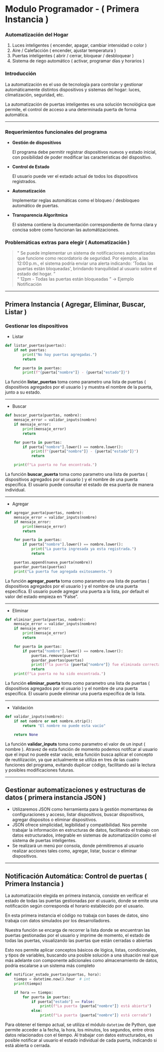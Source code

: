 
# Modulo Programador -  ( Primera Instancia )


### Automatización del Hogar

1. Luces inteligentes ( encender, apagar, cambiar intensidad o color )
2. Aire / Calefacción ( encender, ajustar temperatura )
3. Puertas inteligentes ( abrir / cerrar, bloquear / desbloquear )
4. Sistema de riego automático ( activar, programar días y horarios )

### Introducción

La automatización es el uso de tecnología para controlar y gestionar automáticamente distintos dispositivos y sistemas del hogar: luces, climatización, seguridad, etc.

La automatización de puertas inteligentes es una solución tecnológica que permite, el control de acceso a una determinada puerta de forma automática.

---

### Requerimientos funcionales del programa

- **Gestión de dispositivos**
    
    El programa debe permitir registrar dispositivos nuevos y estado inicial, con posibilidad de poder modificar las caracteristicas del dispositivo.
    
- **Control de Estado**
    
    El usuario puede ver el estado actual de todos los dispositivos registrados.
    
- **Automatización**
    
    Implementar reglas automáticas como el bloqueo / desbloqueo  automático de puertas.
    
- **Transparencia Algorítmica**
    
    El sistema contiene la documentación correspondiente de forma clara y concisa sobre como funcionan las automátizaciones.
    

### Problemáticas extras para elegir ( Automatización )

> " Se puede implementar un sistema de notificaciones automatizadas que funcione como recordatorio de seguridad. Por ejemplo, a las 12:00 p.m., el sistema podría enviar una alerta indicando: 'Todas las puertas están bloqueadas', brindando tranquilidad al usuario sobre el estado del hogar. ”  
“ 12pm -  Todas las puertas están bloqueadas ” → Ejemplo Notificación
> 

---

## Primera Instancia ( Agregar, Eliminar, Buscar, Listar )

### Gestionar los dispositivos

- Listar

```python
def listar_puertas(puertas):
    if not puertas:
        print("No hay puertas agregadas.")
        return

    for puerta in puertas:
        print(f"{puerta["nombre"]} - {puerta["estado"]}")
```

La función **listar_puertas** toma como parametro una lista de puertas ( dispositivos agregados por el usuario ) y muestra el nombre de la puerta, junto a su estado.

---

- Buscar

```python
def buscar_puerta(puertas, nombre):
    mensaje_error = validar_inputs(nombre)
    if mensaje_error:
        print(mensaje_error)
        return

    for puerta in puertas:
        if puerta["nombre"].lower() == nombre.lower():
            print(f"{puerta["nombre"]} - {puerta["estado"]}")
            return

    print(f"La puerta no fue encontrada.")
```

La función **buscar_puerta** toma como parametro una lista de puertas ( dispositivos agregados por el usuario ) y el nombre de una puerta específica. El usuario puede consultar el estado de esa puerta de manera individual.

---

- Agregar

```python
def agregar_puerta(puertas, nombre):
    mensaje_error = validar_inputs(nombre)
    if mensaje_error:
        print(mensaje_error)
        return

    for puerta in puertas:
        if puerta["nombre"].lower() == nombre.lower():
            print("La puerta ingresada ya esta registrada.")
            return

    puertas.append(nueva_puerta(nombre))
    guardar_puertas(puertas)
    print("La puerta fue agregada exitosamente.")
```

La función **agregar_puerta** toma como parametro una lista de puertas ( dispositivos agregados por el usuario ) y el nombre de una puerta específica. El usuario puede agregar una puerta a la lista, por default el valor del estado empieza en “False”.

---

- Eliminar

```python
def eliminar_puerta(puertas, nombre):
    mensaje_error = validar_inputs(nombre)
    if mensaje_error:
        print(mensaje_error)
        return

    for puerta in puertas:
        if puerta["nombre"].lower() == nombre.lower():
            puertas.remove(puerta)
            guardar_puertas(puertas)
            print(f"la puerta {puerta["nombre"]} fue eliminada correctamente.")
            return
    print(f"La puerta no ha sido encontrada.")
```

La función **eliminar_puerta** toma como parametro una lista de puertas ( dispositivos agregados por el usuario ) y el nombre de una puerta específica. El usuario puede eliminar una puerta específica de la lista.

---

- Validación

```python
def validar_inputs(nombre):
    if not nombre or not nombre.strip():
        return "El nombre no puede esta vacío"

    return None
```

La función **validar_inputs** toma como parametro el valor de un input ( nombre ). Atravez de esta función de momento podemos notifcar al usuario que el input no puede estar vacío, esta función busca aplicar el concepto de reutilización, ya que actualmente se utiliza en tres de las cuatro funciones del programa, evitando duplicar código, facilitando asi la lectura y posibles modificaciones futuras.

---

## Gestionar automatizaciones y estructuras de datos ( primera instancia JSON )

- Utilizaremos JSON como herramienta para la gestión momentanea de configuraciones y acceso, listar dispositivos, buscar dispositivos, agregar dispositos o eliminar dispositivos.
- JSON ofrece simplicidad, legibilidad y compatibilidad. Nos permite trabajar la información en estructuras de datos, facilitando el trabajo con datos estructurados, integrable en sistemas de automatización como el sistema de puertas inteligentes.
- Se realizará un menú por consola, donde pérmitiremos al usuario realizar acciones tales como, agregar, listar, buscar o eliminar dispositivos.

---

## Notificación Automática: Control de puertas ( Primera Instancia )

La automatización elegida en primera instancia, consiste en verificar el estado de todas las puertas gestionadas por el usuario, donde se emite una notificación según corresponda el horario establecido por el usuario.

En esta primera instancia el código no trabaja con bases de datos, sino trabaja con datos simulados por los desarrolladores.

Nuestra función se encarga de recorrer la lista donde se encuentran las puertas gestionadas  por el usuario y imprime de momento, el estado de todas las puertas, visualizando las puertas que están cerradas o abiertas

Esto nos permite aplicar conceptos básicos de lógica, listas, condicionales, y tipos de variables, buscando una posible solución a una situación real que más adelante con componente adicionales como almacenamiento de datos, podria escalarse a un sistema más completo 

```python
def notificar_estado_puertas(puertas, hora):
    tiempo = datetime.now().hour  # int
    print(tiempo)

    if hora == tiempo:
        for puerta in puertas:
            if puerta["estado"] == False:
                print(f"La puerta {puerta["nombre"]} está abierta")
            else:
                print(f"La puerta {puerta["nombre"]} está cerrada")
```

Para obtener el tiempo actual, se utiliza el módulo `datetime` de Python, que permite acceder a la fecha, la hora, los minutos, los segundos, entre otros datos relacionados con el tiempo.
Al trabajar con datos estructurados, es posible notificar al usuario el estado individual de cada puerta, indicando si está abierta o cerrada.